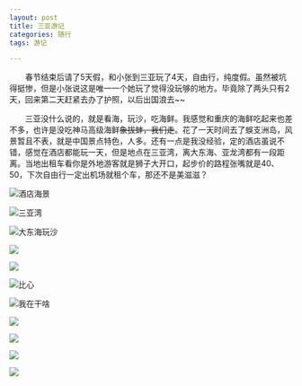 ```yaml
---
layout: post
title: 三亚游记
categories: 随行
tags: 游记

---
```


　　春节结束后请了5天假，和小张到三亚玩了4天，自由行，纯度假。虽然被坑得挺惨，但是小张说这是唯一一个她玩了觉得没玩够的地方。毕竟除了两头只有2天，回来第二天赶紧去办了护照，以后出国浪去~~
  
　　三亚没什么说的，就是看海，玩沙，吃海鲜。我感觉和重庆的海鲜吃起来也差不多，也许是没吃神马高级海鲜~~象拔蚌，我们走~~。花了一天时间去了蜈支洲岛，风景暂且不表，就是中国景点特色，人多。还有一点是我没经验，定的酒店虽说不错，感觉在酒店都能玩一天，但是地点在三亚湾，离大东海、亚龙湾都有一段距离。当地出租车看你是外地游客就是狮子大开口，起步价的路程张嘴就是40、50，下次自由行一定出机场就租个车，那还不是美滋滋？

<!--more -->

![酒店海景](http://shurriklab.qiniudn.com/saso6zu5pv0wwmgp8807usoklc.png)

![三亚湾](http://shurriklab.qiniudn.com/t3z1yglvbx9ioe45vawo9a63nx.png)

![大东海玩沙](http://shurriklab.qiniudn.com/lon7wlwkj2pxeb6m954c0cfyzm.png)

![](http://shurriklab.qiniudn.com/92709lzmfxs6pujam352r6ql1s.png)

![](http://shurriklab.qiniudn.com/hnyiaqlgzypq4orbb6g7cip1zt.png)

![比心](http://shurriklab.qiniudn.com/vx84ce8vshuji04dkxap7rvpwr.png)

![我在干啥](http://shurriklab.qiniudn.com/1lshiz68pp9qww1654298zkc5w.png)

![](http://shurriklab.qiniudn.com/9avs7nwr06l2f2z01dmd4s32qp.png)

![](http://shurriklab.qiniudn.com/g58d4vl1k1qq6yf3iod05qpzrr.png)

![](http://shurriklab.qiniudn.com/c85oswg3r1u7hioru9lilg8yf1.png)

![](http://shurriklab.qiniudn.com/je29g6wfxyeyuglvoa2jq8vsd1.png)

